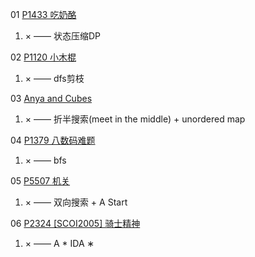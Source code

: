 01 [P1433 吃奶酪](https://www.luogu.com.cn/problem/P1433)

1. × —— 状态压缩DP

02 [P1120 小木棍](https://www.luogu.com.cn/problem/P1120)

1. × —— dfs剪枝

03 [Anya and Cubes](https://www.luogu.com.cn/problem/CF525E)

1. × —— 折半搜索(meet in the middle) + unordered map

04 [P1379 八数码难题](https://www.luogu.com.cn/problem/P1379)

1. × —— bfs

05 [P5507 机关](https://www.luogu.com.cn/problem/P5507)

1. × —— 双向搜索 + A Start

06 [P2324 [SCOI2005] 骑士精神](https://www.luogu.com.cn/problem/P2324)

1. × —— A * IDA ∗
